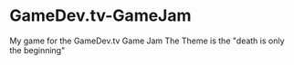 # GameDev.tv-GameJam
My game for the GameDev.tv Game Jam
The Theme is the "death is only the beginning"

